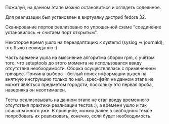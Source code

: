 Пожалуй, на данном этапе можно остановиться и оглядеть содеянное.

Для реализации был установлен в виртуалку дистриб fedora 32.

Сканирование портов реализовано по упрощенной схеме "соединение установилось => считаем порт открытым". 

Некоторое время ушло на переадаптацию к systemd (syslog -> journald), это было неожиданно :)

Часть времени ушла на выяснение алгоритма сборки rpm, с учётом того, что setuptools до этого момента не использовался ввиду отсутствия необходимости.
Сборка осуществлялась с применением rpmspec. Причина выбора - беглый поиск информации вывел на внятную инструкцию только по ней.
.spec-файл на данном этапе не может являться предметом городсти, поскольку это первая проба, наверняка он неоптимален.

Тесты реализовывать на данном этапе не стал ввиду временного отсутствия практики реализации тестов :), а времени ушло и так слишком много уже.
В принципе, можно далее в свободном темпе попробовать их реализовать, конечно, если будет необходимость.
